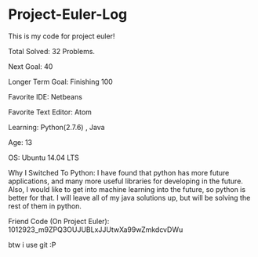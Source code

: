 # Project-Euler-Log
This is my code for project euler! 

Total Solved: 32 Problems.

Next Goal: 40

Longer Term Goal: Finishing 100

Favorite IDE: Netbeans

Favorite Text Editor: Atom

Learning: Python(2.7.6) , Java 

Age: 13

OS: Ubuntu 14.04 LTS

Why I Switched To Python: I have found that python has more future applications, and many more useful libraries for developing in the future. Also, I would like to get into machine learning into the future, so python is better for that. I will leave all of my java solutions up, but will be solving the rest of them in python. 

Friend Code (On Project Euler): 1012923_m9ZPQ3OUJUBLxJJUtwXa99wZmkdcvDWu

btw i use git :P
